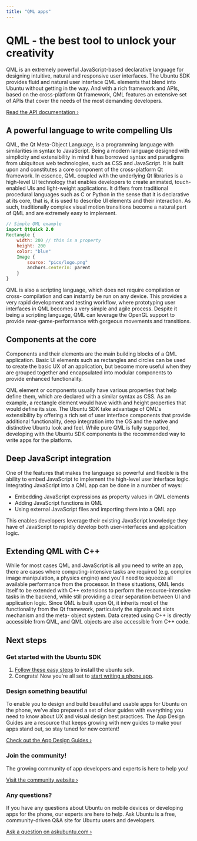 ```yaml
---
title: "QML apps"
---
```


# QML - the best tool to unlock your creativity

QML is an extremely powerful JavaScript-based declarative language for designing intuitive, natural and responsive user interfaces.  The Ubuntu SDK provides fluid and natural user interface QML elements that blend into Ubuntu without getting in the way. And with a rich framework and APIs, based on the cross-platform Qt framework, QML features an extensive set of APIs that cover the needs of the most demanding developers.

[Read the API documentation&nbsp;&rsaquo;](https://developer.ubuntu.com/api/qml/)

## A powerful language to write compelling UIs

QML, the Qt Meta-Object Language, is a programming language with similarities
in syntax to JavaScript. Being a modern language designed with simplicity and
extensibility in mind it has borrowed syntax and paradigms from ubiquitous web
technologies, such as CSS and JavaScript. It is built upon and constitutes a
core component of the cross-platform Qt framework. In essence, QML coupled
with the underlying Qt libraries is a high-level UI technology that enables
developers to create animated, touch-enabled UIs and light-weight
applications. It differs from traditional procedural languages such as C or
Python in the sense that it is declarative at its core, that is, it is used to
describe UI elements and their interaction. As such, traditionally complex
visual motion transitions become a natural part of QML and are extremely easy
to implement.

``` qml
// Simple QML example
import QtQuick 2.0
Rectangle {
    width: 200 // this is a property
    height: 200
    color: "blue"
    Image {
        source: "pics/logo.png"
        anchors.centerIn: parent
    }
}
```

QML is also a scripting language, which does not require compilation or cross-
compilation and can instantly be run on any device. This provides a very rapid
development and testing workflow, where prototyping user interfaces in QML
becomes a very simple and agile process. Despite it being a scripting
language, QML can leverage the OpenGL support to provide near-game-performance
with gorgeous movements and transitions.


## Components at the core

Components and their elements are the main building blocks of a QML
application. Basic UI elements such as rectangles and circles can be used to
create the basic UX of an application, but become more useful when they are
grouped together and encapsulated into modular components to provide enhanced
functionality.

QML element or components usually have various properties that help define
them, which are declared with a similar syntax as CSS. As an example, a
rectangle element would have width and height properties that would define its
size. The Ubuntu SDK take advantage of QML's extensibility by offering a rich
set of user interface components that provide additional functionality, deep
integration into the OS and the native and distinctive Ubuntu look and feel.
While pure QML is fully supported, developing with the Ubuntu SDK components
is the recommended way to write apps for the platform.



## Deep JavaScript integration

One of the features that makes the language so powerful and flexible is the
ability to embed JavaScript to implement the high-level user interface logic.
Integrating JavaScript into a QML app can be done in a number of ways:

  * Embedding JavaScript expressions as property values in QML elements
  * Adding JavaScript functions in QML
  * Using external JavaScript files and importing them into a QML app

This enables developers leverage their existing JavaScript knowledge they have
of JavaScript to rapidly develop both user-interfaces and application logic.


## Extending QML with C++

While for most cases QML and JavaScript is all you need to write an app, there
are cases where computing-intensive tasks are required (e.g. complex image
manipulation, a physics engine) and you'll need to squeeze all available
performance from the processor. In these situations, QML lends itself to be
extended with C++ extensions to perform the resource-intensive tasks in the
backend, while still providing a clear separation between UI and application
logic. Since QML is built upon Qt, it inherits most of the functionality from
the Qt framework, particularly the signals and slots mechanism and the meta-
object system. Data created using C++ is directly accessible from QML, and QML
objects are also accessible from C++ code.


## Next steps

### Get started with the Ubuntu SDK

  1. [Follow these easy steps](../../platform/sdk/installing-the-sdk.md) to install the ubuntu sdk.
  2. Congrats! Now you're all set to [start writing a phone app](tutorials-building-your-first-qml-app.md).

### Design something beautiful

To enable you to design and build beautiful and usable apps for Ubuntu on the
phone, we've also prepared a set of clear guides with everything you need to
know about UX and visual design best practices. The App Design Guides are a
resource that keeps growing with new guides to make your apps stand out, so
stay tuned for new content!

[Check out the App Design Guides&nbsp;&rsaquo;](http://design.ubuntu.com/apps)

### Join the community!

The growing community of app developers and experts is here to
help you!

[Visit the community website&nbsp;&rsaquo;](http://community.ubuntu.com)

### Any questions?

If you have any questions about Ubuntu on mobile devices or developing apps for the phone, our experts are here to help. Ask Ubuntu is a free, community-driven Q&A site for Ubuntu users and developers.

[Ask a question on askubuntu.com&nbsp;&rsaquo;](http://www.askubuntu.com/questions/ask?tags=mobile,application-development)
